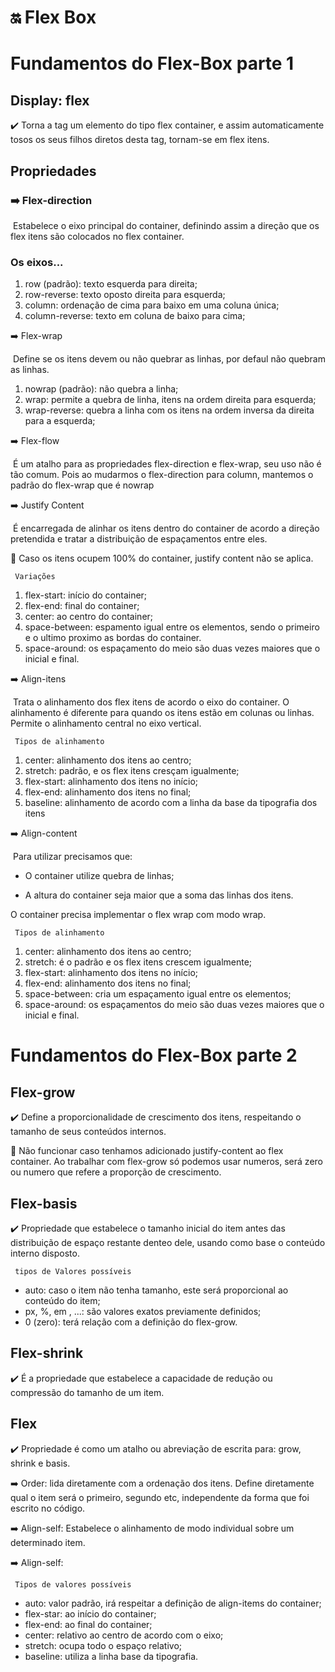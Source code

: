 # 🔛 Flex Box

# Fundamentos do Flex-Box parte 1

 ##   Display: flex

:heavy_check_mark: Torna a tag um elemento do tipo flex container, e assim automaticamente tosos os seus filhos diretos desta tag, tornam-se em flex itens.

## Propriedades 

### :arrow_right: Flex-direction

​	Estabelece o eixo principal do container, definindo assim a direção que os flex itens são colocados no flex container.

### Os eixos...

1. row (padrão): texto esquerda para direita;
2. row-reverse: texto oposto direita para esquerda;
3. column: ordenação de cima para baixo em uma coluna única;
4. column-reverse: texto em coluna de baixo para cima;

:arrow_right: Flex-wrap

​    Define se os itens devem ou não quebrar as linhas, por defaul não quebram as linhas.

1. nowrap (padrão): não quebra a linha;
2. wrap: permite a quebra de linha, itens na ordem direita para esquerda;
3. wrap-reverse: quebra a linha com os itens na ordem inversa da direita para a esquerda;

:arrow_right: Flex-flow

​    É um atalho para as propriedades flex-direction e flex-wrap, seu uso não é tão comum. Pois ao mudarmos o flex-direction para column, mantemos o padrão do flex-wrap que é nowrap

:arrow_right: Justify Content

​    É encarregada de alinhar os itens dentro do container de acordo a direção pretendida e tratar a distribuição de espaçamentos entre eles.

:telescope: Caso os itens ocupem 100% do container, justify content não se aplica.

     Variações 


1. flex-start: início do container;
2. flex-end: final do container;
3. center: ao centro do container;
4. space-between: espamento igual entre os elementos, sendo o primeiro e o ultimo proximo as bordas do container.
5. space-around: os espaçamento do meio são duas vezes maiores que o inicial e final.

:arrow_right: Align-itens

​    Trata o alinhamento dos flex itens de acordo o eixo do container. O alinhamento é diferente para quando os itens estão em colunas ou linhas. Permite o alinhamento central no eixo vertical.

     Tipos de alinhamento

1. center: alinhamento dos itens ao centro;
2. stretch: padrão, e os flex itens cresçam igualmente;
3. flex-start: alinhamento dos itens no início;
4. flex-end: alinhamento dos itens no final;
5. baseline: alinhamento de acordo com a linha da base da tipografia dos itens

:arrow_right: Align-content

​    Para utilizar precisamos que:

* O container utilize quebra de linhas;

* A altura do container seja maior que a soma das linhas dos itens. 

O container precisa implementar o flex wrap com modo wrap.


     Tipos de alinhamento

1. center: alinhamento dos itens ao centro;
2. stretch: é o padrão e os flex itens crescem igualmente;
3. flex-start: alinhamento dos itens no início;
4. flex-end: alinhamento dos itens no final;
5. space-between: cria um espaçamento igual entre os elementos;
6. space-around: os espaçamentos do meio são duas vezes maiores que o inicial e final.

# Fundamentos do Flex-Box parte 2

## Flex-grow

:heavy_check_mark: Define a proporcionalidade de crescimento dos itens, respeitando o tamanho de seus conteúdos internos.

:telescope: Não funcionar caso tenhamos adicionado justify-content ao flex container. Ao trabalhar com flex-grow só podemos usar numeros, será zero ou numero que refere a proporção de crescimento.

## Flex-basis
:heavy_check_mark: Propriedade que estabelece o tamanho inicial do item antes das distribuição de espaço restante denteo dele, usando como base o conteúdo interno disposto.

     tipos de Valores possíveis

* auto: caso o item não tenha tamanho, este será proporcional ao conteúdo do item;
* px, %, em , ...: são valores exatos previamente definidos;
* 0 (zero): terá relação com a definição do flex-grow.


## Flex-shrink
:heavy_check_mark: É a propriedade que estabelece a capacidade de redução ou compressão do tamanho de um item.


## Flex
:heavy_check_mark: Propriedade é como um atalho ou abreviação de escrita para: grow, shrink e basis.

:arrow_right: Order: lida diretamente com a ordenação dos itens. Define diretamente qual o item será o primeiro, segundo etc, independente da forma que foi escrito no código.


:arrow_right: Align-self: Estabelece o alinhamento de modo individual sobre um determinado item.

:arrow_right: Align-self:

     Tipos de valores possíveis
* auto: valor padrão, irá respeitar a definição de align-items do container;
* flex-star: ao início do container;
* flex-end: ao final do container;
* center: relativo ao centro de acordo com o eixo;
* stretch: ocupa todo o espaço relativo;
* baseline: utiliza a linha base da tipografia.
